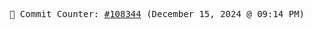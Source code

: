 <p align="center">
    <samp>
        📮 Commit Counter: <a href="https://github.com/Javascript-void0/Javascript-void0/commits/main">#108344</a> (December 15, 2024 @ 09:14 PM)
    </samp>
</p>